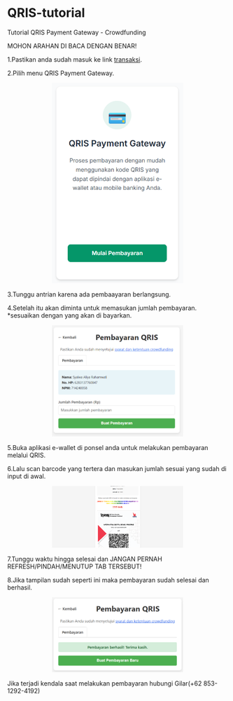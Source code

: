 # QRIS-tutorial
Tutorial QRIS Payment Gateway - Crowdfunding

MOHON ARAHAN DI BACA DENGAN BENAR!

1.Pastikan anda sudah masuk ke link [transaksi](https://www.do.my.id/crowdfunding/index.html).

2.Pilih menu QRIS Payment Gateway.

<p align="center">
 <img src="pict/1.png" width="300">
</p>

3.Tunggu antrian karena ada pembaayaran berlangsung.
   
4.Setelah itu akan diminta untuk memasukan jumlah pembayaran. *sesuaikan dengan yang akan di bayarkan.

<p align="center">
 <img src="pict/3.png" width="300">
</p>

5.Buka aplikasi e-wallet di ponsel anda untuk melakukan pembayaran melalui QRIS.

6.Lalu scan barcode yang tertera dan masukan jumlah sesuai yang sudah di input di awal.
   
<p align="center">
 <img src="pict/4.png" width="300">
</p>

7.Tunggu waktu hingga selesai dan JANGAN PERNAH REFRESH/PINDAH/MENUTUP TAB TERSEBUT!

8.Jika tampilan sudah seperti ini maka pembayaran sudah selesai dan berhasil.

<p align="center">
 <img src="pict/5.png" width="300">
</p>



Jika terjadi kendala saat melakukan pembayaran hubungi Gilar(+62 853-1292-4192)
